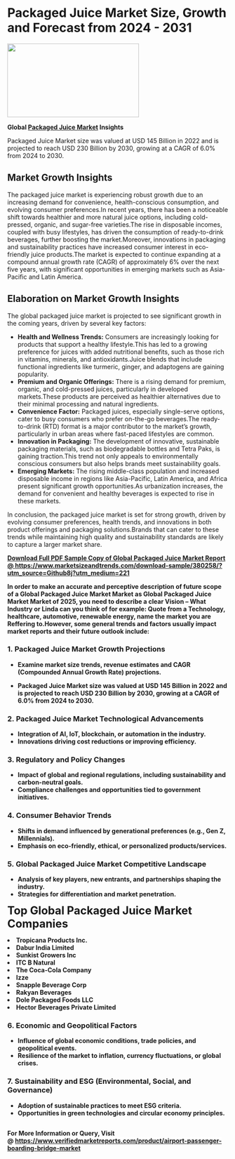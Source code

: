 <H1>Packaged Juice Market Size, Growth and Forecast from 2024 - 2031</H1><img class="aligncenter size-medium wp-image-584254" src="https://thirdeyenews.in/wp-content/uploads/2024/09/Global-Market-Research-300x168.jpeg" alt="" width="300" height="168" /><p><strong>Global&nbsp;<a href="https://www.marketsizeandtrends.com/download-sample/380258/?utm_source=Github8j?utm_medium=221">Packaged Juice Market</a> Insights</strong></p><p>Packaged Juice Market size was valued at USD 145 Billion in 2022 and is projected to reach USD 230 Billion by 2030, growing at a CAGR of 6.0% from 2024 to 2030.</p><p><h2>Market Growth Insights</h2> <p>The packaged juice market is experiencing robust growth due to an increasing demand for convenience, health-conscious consumption, and evolving consumer preferences.In recent years, there has been a noticeable shift towards healthier and more natural juice options, including cold-pressed, organic, and sugar-free varieties.The rise in disposable incomes, coupled with busy lifestyles, has driven the consumption of ready-to-drink beverages, further boosting the market.Moreover, innovations in packaging and sustainability practices have increased consumer interest in eco-friendly juice products.The market is expected to continue expanding at a compound annual growth rate (CAGR) of approximately 6% over the next five years, with significant opportunities in emerging markets such as Asia-Pacific and Latin America.</p> <p><strong><a href="#"></a></strong></p> <h2>Elaboration on Market Growth Insights</h2> <p>The global packaged juice market is projected to see significant growth in the coming years, driven by several key factors:</p> <ul> <li><strong>Health and Wellness Trends:</strong> Consumers are increasingly looking for products that support a healthy lifestyle.This has led to a growing preference for juices with added nutritional benefits, such as those rich in vitamins, minerals, and antioxidants.Juice blends that include functional ingredients like turmeric, ginger, and adaptogens are gaining popularity.</li> <li><strong>Premium and Organic Offerings:</strong> There is a rising demand for premium, organic, and cold-pressed juices, particularly in developed markets.These products are perceived as healthier alternatives due to their minimal processing and natural ingredients.</li> <li><strong>Convenience Factor:</strong> Packaged juices, especially single-serve options, cater to busy consumers who prefer on-the-go beverages.The ready-to-drink (RTD) format is a major contributor to the market’s growth, particularly in urban areas where fast-paced lifestyles are common.</li> <li><strong>Innovation in Packaging:</strong> The development of innovative, sustainable packaging materials, such as biodegradable bottles and Tetra Paks, is gaining traction.This trend not only appeals to environmentally conscious consumers but also helps brands meet sustainability goals.</li> <li><strong>Emerging Markets:</strong> The rising middle-class population and increased disposable income in regions like Asia-Pacific, Latin America, and Africa present significant growth opportunities.As urbanization increases, the demand for convenient and healthy beverages is expected to rise in these markets.</li> </ul> <p>In conclusion, the packaged juice market is set for strong growth, driven by evolving consumer preferences, health trends, and innovations in both product offerings and packaging solutions.Brands that can cater to these trends while maintaining high quality and sustainability standards are likely to capture a larger market share.</p> <p><strong><a href="#"></p><p><span class=""><strong>Download Full PDF Sample Copy of Global Packaged Juice Market Report</strong> @ <a href="https://www.marketsizeandtrends.com/download-sample/380258/?utm_source=Github8j?utm_medium=221" target="_blank">https://www.marketsizeandtrends.com/download-sample/380258/?utm_source=Github8j?utm_medium=221</a></span></p><p>In order to make an accurate and perceptive description of future scope of a Global&nbsp;Packaged Juice Market Market as Global&nbsp;Packaged Juice Market Market of 2025, you need to describe a clear Vision &ndash; What Industry or Linda can you think of for example: Quote from a Technology, healthcare, automotive, renewable energy, name the market you are Reffering to.However, some general trends and factors usually impact market reports and their future outlook include:</p><h3>1.&nbsp;<strong>Packaged Juice Market Growth Projections</strong></h3><ul><li>Examine market size trends, revenue estimates and CAGR (Compounded Annual Growth Rate) projections.</li><li><p>Packaged Juice Market size was valued at USD 145 Billion in 2022 and is projected to reach USD 230 Billion by 2030, growing at a CAGR of 6.0% from 2024 to 2030.</p></li></ul><h3>2.&nbsp;<strong>Packaged Juice Market Technological Advancements</strong></h3><ul><li>Integration of AI, IoT, blockchain, or automation in the industry.</li><li>Innovations driving cost reductions or improving efficiency.</li></ul><h3>3.&nbsp;<strong>Regulatory and Policy Changes</strong></h3><ul><li>Impact of global and regional regulations, including sustainability and carbon-neutral goals.</li><li>Compliance challenges and opportunities tied to government initiatives.</li></ul><h3>4.&nbsp;<strong>Consumer Behavior Trends</strong></h3><ul><li>Shifts in demand influenced by generational preferences (e.g., Gen Z, Millennials).</li><li>Emphasis on eco-friendly, ethical, or personalized products/services.</li></ul><h3>5.&nbsp;<strong>Global Packaged Juice Market Competitive Landscape</strong></h3><ul><li>Analysis of key players, new entrants, and partnerships shaping the industry.</li><li>Strategies for differentiation and market penetration.</li></ul><p data-pm-slice="1 1 []"><span style="color: inherit; font-family: inherit; font-size: 25px;">Top Global Packaged Juice Market Companies</span></p><div class="" data-test-id=""><p><li>Tropicana Products Inc.</li><li> Dabur India Limited</li><li> Sunkist Growers Inc</li><li> ITC B Natural</li><li> The Coca-Cola Company</li><li> Izze</li><li> Snapple Beverage Corp</li><li> Rakyan Beverages</li><li> Dole Packaged Foods LLC</li><li> Hector Beverages Private Limited</li></p></div><h3>6.&nbsp;<strong>Economic and Geopolitical Factors</strong></h3><ul><li>Influence of global economic conditions, trade policies, and geopolitical events.</li><li>Resilience of the market to inflation, currency fluctuations, or global crises.</li></ul><h3>7.&nbsp;<strong>Sustainability and ESG (Environmental, Social, and Governance)</strong></h3><ul><li>Adoption of sustainable practices to meet ESG criteria.</li><li>Opportunities in green technologies and circular economy principles.</li></ul><h2><strong style="font-size: 14px;">For More Information or Query, Visit @&nbsp;</strong><a style="background-color: #ffffff; font-size: 14px;" href="https://www.marketsizeandtrends.com/report/packaged-juice-market/" target="_blank">https://www.verifiedmarketreports.com/product/airport-passenger-boarding-bridge-market</a></h2>